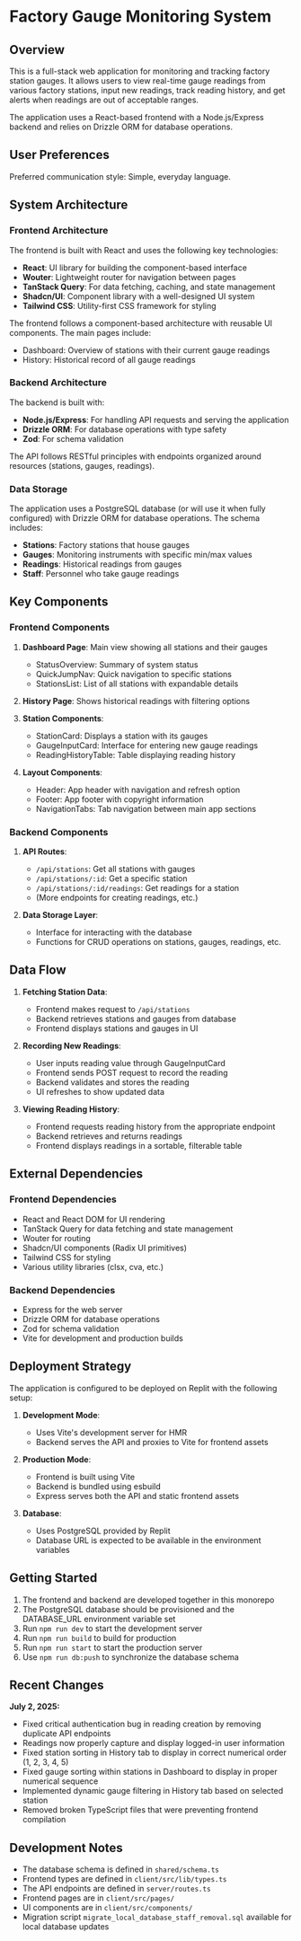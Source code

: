 # Factory Gauge Monitoring System

## Overview

This is a full-stack web application for monitoring and tracking factory station gauges. It allows users to view real-time gauge readings from various factory stations, input new readings, track reading history, and get alerts when readings are out of acceptable ranges.

The application uses a React-based frontend with a Node.js/Express backend and relies on Drizzle ORM for database operations.

## User Preferences

Preferred communication style: Simple, everyday language.

## System Architecture

### Frontend Architecture

The frontend is built with React and uses the following key technologies:

- **React**: UI library for building the component-based interface
- **Wouter**: Lightweight router for navigation between pages
- **TanStack Query**: For data fetching, caching, and state management
- **Shadcn/UI**: Component library with a well-designed UI system
- **Tailwind CSS**: Utility-first CSS framework for styling

The frontend follows a component-based architecture with reusable UI components. The main pages include:
- Dashboard: Overview of stations with their current gauge readings
- History: Historical record of all gauge readings

### Backend Architecture

The backend is built with:

- **Node.js/Express**: For handling API requests and serving the application
- **Drizzle ORM**: For database operations with type safety
- **Zod**: For schema validation

The API follows RESTful principles with endpoints organized around resources (stations, gauges, readings).

### Data Storage

The application uses a PostgreSQL database (or will use it when fully configured) with Drizzle ORM for database operations. The schema includes:

- **Stations**: Factory stations that house gauges
- **Gauges**: Monitoring instruments with specific min/max values
- **Readings**: Historical readings from gauges
- **Staff**: Personnel who take gauge readings

## Key Components

### Frontend Components

1. **Dashboard Page**: Main view showing all stations and their gauges
   - StatusOverview: Summary of system status
   - QuickJumpNav: Quick navigation to specific stations
   - StationsList: List of all stations with expandable details

2. **History Page**: Shows historical readings with filtering options

3. **Station Components**:
   - StationCard: Displays a station with its gauges
   - GaugeInputCard: Interface for entering new gauge readings
   - ReadingHistoryTable: Table displaying reading history

4. **Layout Components**:
   - Header: App header with navigation and refresh option
   - Footer: App footer with copyright information
   - NavigationTabs: Tab navigation between main app sections

### Backend Components

1. **API Routes**:
   - `/api/stations`: Get all stations with gauges
   - `/api/stations/:id`: Get a specific station
   - `/api/stations/:id/readings`: Get readings for a station
   - (More endpoints for creating readings, etc.)

2. **Data Storage Layer**:
   - Interface for interacting with the database
   - Functions for CRUD operations on stations, gauges, readings, etc.

## Data Flow

1. **Fetching Station Data**:
   - Frontend makes request to `/api/stations`
   - Backend retrieves stations and gauges from database
   - Frontend displays stations and gauges in UI

2. **Recording New Readings**:
   - User inputs reading value through GaugeInputCard
   - Frontend sends POST request to record the reading
   - Backend validates and stores the reading
   - UI refreshes to show updated data

3. **Viewing Reading History**:
   - Frontend requests reading history from the appropriate endpoint
   - Backend retrieves and returns readings
   - Frontend displays readings in a sortable, filterable table

## External Dependencies

### Frontend Dependencies
- React and React DOM for UI rendering
- TanStack Query for data fetching and state management
- Wouter for routing
- Shadcn/UI components (Radix UI primitives)
- Tailwind CSS for styling
- Various utility libraries (clsx, cva, etc.)

### Backend Dependencies
- Express for the web server
- Drizzle ORM for database operations
- Zod for schema validation
- Vite for development and production builds

## Deployment Strategy

The application is configured to be deployed on Replit with the following setup:

1. **Development Mode**:
   - Uses Vite's development server for HMR
   - Backend serves the API and proxies to Vite for frontend assets

2. **Production Mode**:
   - Frontend is built using Vite
   - Backend is bundled using esbuild
   - Express serves both the API and static frontend assets

3. **Database**:
   - Uses PostgreSQL provided by Replit
   - Database URL is expected to be available in the environment variables

## Getting Started

1. The frontend and backend are developed together in this monorepo
2. The PostgreSQL database should be provisioned and the DATABASE_URL environment variable set
3. Run `npm run dev` to start the development server
4. Run `npm run build` to build for production
5. Run `npm run start` to start the production server
6. Use `npm run db:push` to synchronize the database schema

## Recent Changes

**July 2, 2025:**
- Fixed critical authentication bug in reading creation by removing duplicate API endpoints
- Readings now properly capture and display logged-in user information
- Fixed station sorting in History tab to display in correct numerical order (1, 2, 3, 4, 5)
- Fixed gauge sorting within stations in Dashboard to display in proper numerical sequence
- Implemented dynamic gauge filtering in History tab based on selected station
- Removed broken TypeScript files that were preventing frontend compilation

## Development Notes

- The database schema is defined in `shared/schema.ts`
- Frontend types are defined in `client/src/lib/types.ts`
- The API endpoints are defined in `server/routes.ts`
- Frontend pages are in `client/src/pages/`
- UI components are in `client/src/components/`
- Migration script `migrate_local_database_staff_removal.sql` available for local database updates